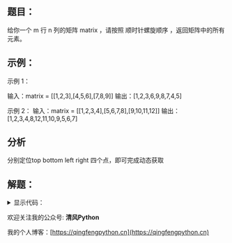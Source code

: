 ## 题目：

给你一个 m 行 n 列的矩阵 matrix ，请按照 顺时针螺旋顺序 ，返回矩阵中的所有元素。

## 示例：

示例 1：

输入：matrix = [[1,2,3],[4,5,6],[7,8,9]]
输出：[1,2,3,6,9,8,7,4,5]

示例 2：
输入：matrix = [[1,2,3,4],[5,6,7,8],[9,10,11,12]]
输出：[1,2,3,4,8,12,11,10,9,5,6,7]

## 分析
分别定位top bottom left right 四个点，即可完成动态获取

## 解题：

<details>
<summary>显示代码：</summary>

```python
class Solution:
    def spiralOrder(self, matrix: List[List[int]]) -> List[int]:
        left = top = 0
        right = len(matrix[0])
        bottom = len(matrix)
        ret = []
        while left < right and top < bottom:
            for i in range(left, right):
                ret.append(matrix[top][i])
            top += 1
            for i in range(top, bottom):
                ret.append(matrix[i][right - 1])
            right -= 1
            if left < right and top < bottom:
                for i in range(right - 1, left - 1, -1):
                    ret.append(matrix[bottom - 1][i])
                bottom -= 1
                for i in range(bottom - 1, top - 1, -1):
                    ret.append(matrix[i][left])
                left += 1
        return ret
```

</details>


欢迎关注我的公众号: **清风Python**

我的个人博客：[https://qingfengpython.cn](https://qingfengpython.cn)